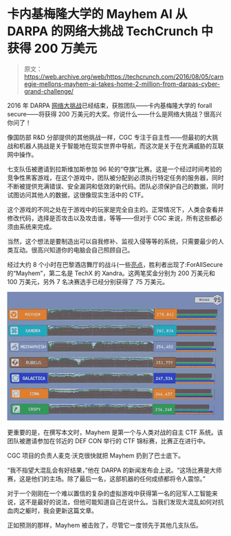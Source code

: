 # 卡内基梅隆大学的 Mayhem AI 从 DARPA 的网络大挑战 TechCrunch 中获得 200 万美元

> 原文：<https://web.archive.org/web/https://techcrunch.com/2016/08/05/carnegie-mellons-mayhem-ai-takes-home-2-million-from-darpas-cyber-grand-challenge/>

2016 年 DARPA [网络大挑战](https://web.archive.org/web/20230114194355/https://www.cybergrandchallenge.com/)已经结束，获胜团队——卡内基梅隆大学的 forall secure——将获得 200 万美元的大奖。你说什么——什么是网络大挑战？很高兴你问了！

像国防部 R&D 分部提供的其他挑战一样，CGC 专注于自主性——但最初的大挑战和机器人挑战是关于智能地在现实世界中导航，而这次是关于在充满威胁的互联网中操作。

七支队伍被邀请到拉斯维加斯参加 96 轮的“夺旗”比赛。这是一个经过时间考验的竞争性黑客游戏，在这个游戏中，团队被分配到必须执行特定任务的服务器，同时不断被提供充满错误、安全漏洞和低效的新代码。团队必须保护自己的数据，同时试图访问其他人的数据，这很像现实生活中的 CTF。

这个游戏的不同之处在于游戏中的玩家是完全自主的。正常情况下，人类会查看并修改代码，选择是否攻击以及攻击谁，等等——但对于 CGC 来说，所有这些都必须由系统来完成。

当然，这个想法是要制造出可以自我修补、监视入侵等等的系统，只需要最少的人类互动。很高兴知道你的电脑会自己照顾自己。

经过大约 8 个小时在巴黎酒店舞厅的战斗(一些[亮点](https://web.archive.org/web/20230114194355/https://youtu.be/WEDO2GgL20Q)，胜利者出现了:ForAllSecure 的“Mayhem”，第二名是 TechX 的 Xandra。这两笔奖金分别为 200 万美元和 100 万美元，另外 7 名决赛选手已经分别获得了 75 万美元。

[![mayhem_score](img/545597bdcef79cb33f7f12450073527e.png)](https://web.archive.org/web/20230114194355/https://techcrunch.com/wp-content/uploads/2016/08/mayhem_score.jpg)

更重要的是，在撰写本文时，Mayhem 是第一个与人类对战的自主 CTF 系统。该团队被邀请参加在邻近的 DEF CON 举行的 CTF 锦标赛，比赛正在进行中。

CGC 项目的负责人麦克·沃克很快就把 Mayhem 扔到了巴士底下。

“我不指望大混乱会有好结果，”他在 DARPA 的新闻发布会上说。“这场比赛是大师赛，这是他们的主场。除了最后一名，这部机器的任何成绩都将令人震惊。”

对于一个刚刚在一个难以置信的复杂的虚拟游戏中获得第一名的冠军人工智能来说，这不是最好的说法，但他可能知道自己在说什么。当我们发现大混乱如何对抗血肉之躯时，我会更新这篇文章。

正如预测的那样，Mayhem 被击败了，尽管它一度领先于其他几支队伍。